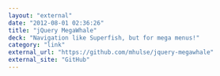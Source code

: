 ```yaml
---
layout: "external"
date: "2012-08-01 02:36:26"
title: "jQuery MegaWhale"
deck: "Navigation like Superfish, but for mega menus!"
category: "link"
external_url: "https://github.com/mhulse/jquery-megawhale"
external_site: "GitHub"
---
```

